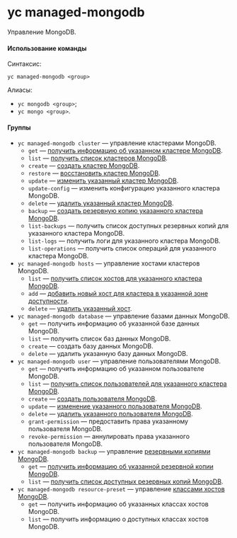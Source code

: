 # yc managed-mongodb

Управление MongoDB.

#### Использование команды

Синтаксис:

`yc managed-mongodb <group>`

Алиасы:

- `yc mongodb <group>`;
- `yc mongo <group>`.

#### Группы

- `yc managed-mongodb cluster` — управление кластерами MongoDB.
    - `get` — [получить информацию об указанном кластере MongoDB](../../../managed-mongodb/operations/cluster-list.md#get-cluster).
    - `list` — [получить список кластеров MongoDB](../../../managed-mongodb/operations/cluster-list.md#list-clusters).
    - `create` — [создать кластер MongoDB](../../../managed-mongodb/operations/cluster-create.md).
    - `restore` — [восстановить кластер MongoDB](../../../managed-mongodb/operations/cluster-backups.md#restore).
    - `update` — [изменить указанный кластер MongoDB](../../../managed-mongodb/operations/update.md).
    - `update-config` — изменить конфигурацию указанного кластера MongoDB.
    - `delete` — [удалить указанный кластер MongoDB](../../../managed-mongodb/operations/cluster-delete.md).
    - `backup` — [создать резервную копию указанного кластера MongoDB](../../../managed-mongodb/operations/cluster-backups.md#create-backup).
    - `list-backups` — получить список доступных резервных копий для указанного кластера MongoDB.
    - `list-logs` — получить логи для указанного кластера MongoDB.
    - `list-operations` — получить список операций для указанного кластера MongoDB.
- `yc managed-mongodb hosts` — управление хостами кластеров MongoDB.
    - `list` — [получить список хостов для указанного кластера MongoDB](../../../managed-mongodb/operations/hosts.md#list-hosts).
    - `add` — [добавить новый хост для кластера в указанной зоне доступности](../../../managed-mongodb/operations/hosts.md#add-host).
    - `delete` — [удалить указанный хост](../../../managed-mongodb/operations/hosts.md#remove-host).
- `yc managed-mongodb database` — управление базами данных MongoDB.
    - `get` — получить информацию об указанной базе данных MongoDB.
    - `list` — получить список баз данных MongoDB.
    - `create` — создать базу данных  MongoDB.
    - `delete` — удалить указанную базу данных MongoDB.
- `yc managed-mongodb user` — управление пользователями MongoDB.
    - `get` — получить информацию об указанном пользователе MongoDB.
    - `list` — [получить список пользователей для указанного кластера MongoDB](../../../managed-mongodb/operations/cluster-users.md#list-users).
    - `create` — [создать пользователя MongoDB](../../../managed-mongodb/operations/cluster-users.md#adduser).
    - `update` — [изменение указанного пользователя MongoDB](../../../managed-mongodb/operations/cluster-users.md#updateuser).
    - `delete` — [удалить указанного пользователя MongoDB](../../../managed-mongodb/operations/cluster-users.md#removeuser).
    - `grant-permission` — предоставить права указанному пользователя MongoDB.
    - `revoke-permission` — аннулировать права указанного пользователя MongoDB.
- `yc managed-mongodb backup` — управление [резервными копиями MongoDB](../../../managed-mongodb/concepts/backup.md).
    - `get` — [получить информацию об указанной резервной копии MongoDB](../../../managed-mongodb/operations/cluster-backups.md#get-backup).
    - `list` — [получить список доступных резервных копий MongoDB](../../../managed-mongodb/operations/cluster-backups.md#list-backups).
- `yc managed-mongodb resource-preset` — управление [классами хостов MongoDB](../../../managed-mongodb/concepts/instance-types.md).
    - `get` — получить информацию об указанных классах хостов MongoDB.
    - `list` — получить информацию о доступных классах хостов MongoDB.
